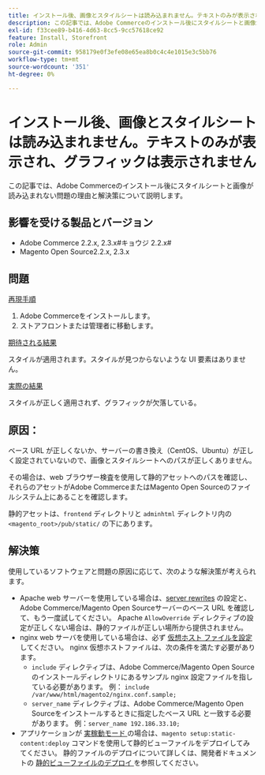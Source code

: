 ```yaml
---
title: インストール後、画像とスタイルシートは読み込まれません。テキストのみが表示され、グラフィックは表示されません
description: この記事では、Adobe Commerceのインストール後にスタイルシートと画像が読み込まれない問題の理由と解決策について説明します。
exl-id: f33cee89-b416-4d63-8cc5-9cc57618ce92
feature: Install, Storefront
role: Admin
source-git-commit: 958179e0f3efe08e65ea8b0c4c4e1015e3c5bb76
workflow-type: tm+mt
source-wordcount: '351'
ht-degree: 0%

---
```


# インストール後、画像とスタイルシートは読み込まれません。テキストのみが表示され、グラフィックは表示されません

この記事では、Adobe Commerceのインストール後にスタイルシートと画像が読み込まれない問題の理由と解決策について説明します。

## 影響を受ける製品とバージョン

* Adobe Commerce 2.2.x, 2.3.x#キョウジ 2.2.x#
* Magento Open Source2.2.x, 2.3.x

## 問題

<u> 再現手順 </u>

1. Adobe Commerceをインストールします。
1. ストアフロントまたは管理者に移動します。

<u> 期待される結果 </u>

スタイルが適用されます。スタイルが見つからないような UI 要素はありません。

<u> 実際の結果 </u>

スタイルが正しく適用されず、グラフィックが欠落している。

## 原因：

ベース URL が正しくないか、サーバーの書き換え（CentOS、Ubuntu）が正しく設定されていないので、画像とスタイルシートへのパスが正しくありません。

その場合は、web ブラウザー検査を使用して静的アセットへのパスを確認し、それらのアセットがAdobe CommerceまたはMagento Open Sourceのファイルシステム上にあることを確認します。

静的アセットは、`frontend` ディレクトリと `adminhtml` ディレクトリ内の `<magento_root>/pub/static/` の下にあります。

## 解決策

使用しているソフトウェアと問題の原因に応じて、次のような解決策が考えられます。

* Apache web サーバーを使用している場合は、[server rewrites](https://devdocs.magento.com/guides/v2.3/install-gde/prereq/apache.html#apache-help-rewrite) の設定と、Adobe Commerce/Magento Open Sourceサーバーのベース URL を確認して、もう一度試してください。 Apache `AllowOverride` ディレクティブの設定が正しくない場合は、静的ファイルが正しい場所から提供されません。
* nginx web サーバを使用している場合は、必ず [ 仮想ホスト ファイルを設定 ](https://devdocs.magento.com/guides/v2.3/install-gde/prereq/nginx.html#configure-nginx-ubuntu) してください。 nginx 仮想ホストファイルは、次の条件を満たす必要があります。
   * `include` ディレクティブは、Adobe Commerce/Magento Open Sourceのインストールディレクトリにあるサンプル nginx 設定ファイルを指している必要があります。 例：    `include /var/www/html/magento2/nginx.conf.sample;`
   * `server_name` ディレクティブは、Adobe Commerce/Magento Open Sourceをインストールするときに指定したベース URL と一致する必要があります。 例：`server_name 192.186.33.10;`
* アプリケーションが [ 実稼動モード ](https://devdocs.magento.com/guides/v2.3/config-guide/bootstrap/magento-modes.html#production-mode) の場合は、`magento setup:static-content:deploy` コマンドを使用して静的ビューファイルをデプロイしてみてください。 静的ファイルのデプロイについて詳しくは、開発者ドキュメントの [ 静的ビューファイルのデプロイ ](https://devdocs.magento.com/guides/v2.3/install-gde/install/cli/install-cli-subcommands-maint.html) を参照してください。
